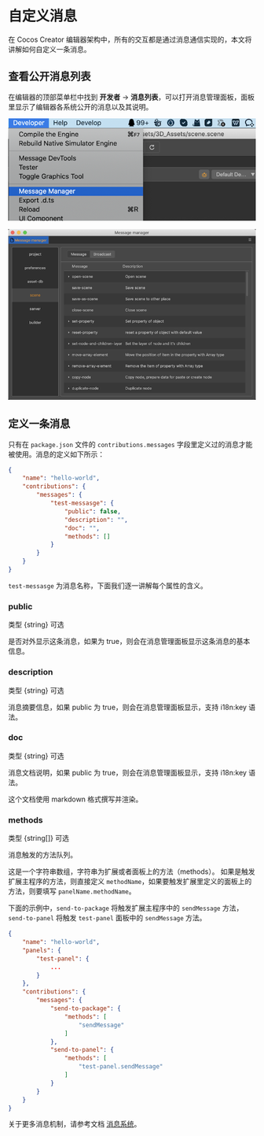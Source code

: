 # 自定义消息

在 Cocos Creator 编辑器架构中，所有的交互都是通过消息通信实现的，本文将讲解如何自定义一条消息。

## 查看公开消息列表

在编辑器的顶部菜单栏中找到 **开发者** -> **消息列表**，可以打开消息管理面板，面板里显示了编辑器各系统公开的消息以及其说明。

![](./image/extension-message-mgr-menu.png)

![](./image/extension-message-mgr-panel.png)


## 定义一条消息
只有在 `package.json` 文件的 `contributions.messages` 字段里定义过的消息才能被使用。消息的定义如下所示：

```json
{
    "name": "hello-world",
    "contributions": {
        "messages": {
            "test-messasge": {
                "public": false,
                "description": "",
                "doc": "",
                "methods": []
            }
        }
    }
}
```

`test-messasge` 为消息名称，下面我们逐一讲解每个属性的含义。

### public

类型 {string} 可选

是否对外显示这条消息，如果为 true，则会在消息管理面板显示这条消息的基本信息。

### description

类型 {string} 可选

消息摘要信息，如果 public 为 true，则会在消息管理面板显示，支持 i18n:key 语法。

### doc

类型 {string} 可选

消息文档说明，如果 public 为 true，则会在消息管理面板显示，支持 i18n:key 语法。

这个文档使用 markdown 格式撰写并渲染。

### methods

类型 {string[]} 可选

消息触发的方法队列。

这是一个字符串数组，字符串为扩展或者面板上的方法（methods）。
如果是触发扩展主程序的方法，则直接定义 `methodName`，如果要触发扩展里定义的面板上的方法，则要填写 `panelName.methodName`。

下面的示例中，`send-to-package` 将触发扩展主程序中的 `sendMessage` 方法，`send-to-panel` 将触发 `test-panel` 面板中的 `sendMessage` 方法。
```json
{
    "name": "hello-world",
    "panels": {
        "test-panel": {
            ...
        }
    },
    "contributions": {
        "messages": {
            "send-to-package": {
                "methods": [
                    "sendMessage"
                ]
            },
            "send-to-panel": {
                "methods": [
                    "test-panel.sendMessage"
                ]
            }
        }
    }
}
```

关于更多消息机制，请参考文档 [消息系统](./messages.md)。
